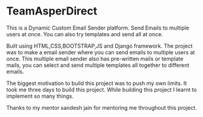 # TeamAsperDirect
This is a Dynamic Custom Email Sender platform.
Send Emails to multiple users at once. You can also try templates and send all at once.

Built using HTML,CSS,BOOTSTRAP,JS and Django framework.
The project was to make a email sender where you can send emails to multiple users at once.
This multiple email sender also has pre-written mails or template mails, you can select and send multiple templates all together to different emails.

The biggest motivation to build this project was to push my own limits. It took me three days to build this project.
While building this project I learnt to implement so many things.

Thanks to my mentor sandesh jain for mentoring me throughout this project.
